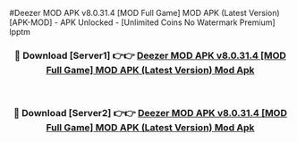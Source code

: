 #Deezer MOD APK v8.0.31.4 [MOD Full Game] MOD APK (Latest Version) [APK-MOD] - APK Unlocked - [Unlimited Coins No Watermark Premium] lpptm



<div align="center">

<h3>🔴 Download [Server1] 👉👉 <a href="https://momento.my/?title=Deezer_MOD_APK_v8.0.31.4_[MOD_Full_Game]_MOD_APK_(Latest_Version)">Deezer MOD APK v8.0.31.4 [MOD Full Game] MOD APK (Latest Version) Mod Apk</a></h3><br>

<h3>🔴 Download [Server2] 👉👉 <a href="https://momento.my/?title=Deezer_MOD_APK_v8.0.31.4_[MOD_Full_Game]_MOD_APK_(Latest_Version)">Deezer MOD APK v8.0.31.4 [MOD Full Game] MOD APK (Latest Version) Mod Apk</a></h3>
</div>
